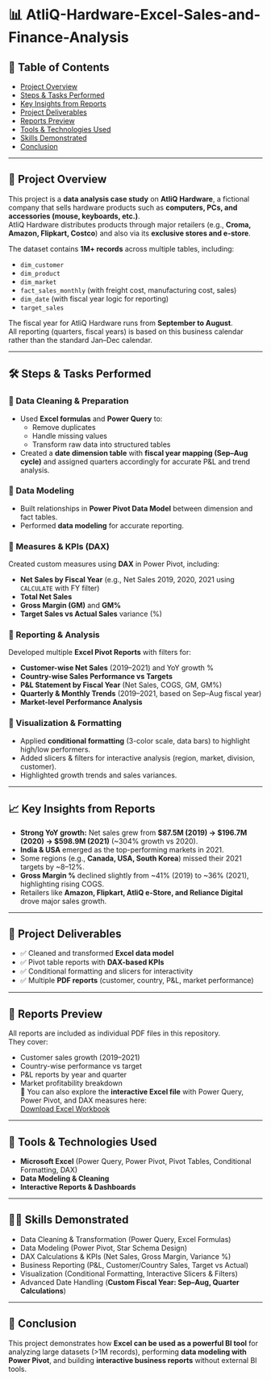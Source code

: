 #  📊 AtliQ-Hardware-Excel-Sales-and-Finance-Analysis
  
## 📌 Table of Contents  
- [Project Overview](#-project-overview)  
- [Steps & Tasks Performed](#-steps--tasks-performed)  
- [Key Insights from Reports](#-key-insights-from-reports)  
- [Project Deliverables](#-project-deliverables)  
- [Reports Preview](#-reports-preview)  
- [Tools & Technologies Used](#-tools--technologies-used)  
- [Skills Demonstrated](#-skills-demonstrated)  
- [Conclusion](#-conclusion)  

---

## 📌 Project Overview  
This project is a **data analysis case study** on **AtliQ Hardware**, a fictional company that sells hardware products such as **computers, PCs, and accessories (mouse, keyboards, etc.)**.  
AtliQ Hardware distributes products through major retailers (e.g., **Croma, Amazon, Flipkart, Costco**) and also via its **exclusive stores and e-store**.  

The dataset contains **1M+ records** across multiple tables, including:  
- `dim_customer`  
- `dim_product`  
- `dim_market`  
- `fact_sales_monthly` (with freight cost, manufacturing cost, sales)  
- `dim_date` (with fiscal year logic for reporting)  
- `target_sales`  

The fiscal year for AtliQ Hardware runs from **September to August**.  
All reporting (quarters, fiscal years) is based on this business calendar rather than the standard Jan–Dec calendar.  

---

## 🛠️ Steps & Tasks Performed  

### 🔹 Data Cleaning & Preparation  
- Used **Excel formulas** and **Power Query** to:  
  - Remove duplicates  
  - Handle missing values  
  - Transform raw data into structured tables  
- Created a **date dimension table** with **fiscal year mapping (Sep–Aug cycle)** and assigned quarters accordingly for accurate P&L and trend analysis.  

### 🔹 Data Modeling  
- Built relationships in **Power Pivot Data Model** between dimension and fact tables.  
- Performed **data modeling** for accurate reporting.  

### 🔹 Measures & KPIs (DAX)  
Created custom measures using **DAX** in Power Pivot, including:  
- **Net Sales by Fiscal Year** (e.g., Net Sales 2019, 2020, 2021 using `CALCULATE` with FY filter)  
- **Total Net Sales**  
- **Gross Margin (GM)** and **GM%**  
- **Target Sales vs Actual Sales** variance (%)  

### 🔹 Reporting & Analysis  
Developed multiple **Excel Pivot Reports** with filters for:  
- **Customer-wise Net Sales** (2019–2021) and YoY growth %  
- **Country-wise Sales Performance vs Targets**  
- **P&L Statement by Fiscal Year** (Net Sales, COGS, GM, GM%)  
- **Quarterly & Monthly Trends** (2019–2021, based on Sep–Aug fiscal year)  
- **Market-level Performance Analysis**  

### 🔹 Visualization & Formatting  
- Applied **conditional formatting** (3-color scale, data bars) to highlight high/low performers.  
- Added slicers & filters for interactive analysis (region, market, division, customer).  
- Highlighted growth trends and sales variances.  

---

## 📈 Key Insights from Reports  
- **Strong YoY growth:** Net sales grew from **$87.5M (2019) → $196.7M (2020) → $598.9M (2021)** (~304% growth vs 2020).  
- **India & USA** emerged as the top-performing markets in 2021.  
- Some regions (e.g., **Canada, USA, South Korea**) missed their 2021 targets by ~8–12%.  
- **Gross Margin %** declined slightly from ~41% (2019) to ~36% (2021), highlighting rising COGS.  
- Retailers like **Amazon, Flipkart, AtliQ e-Store, and Reliance Digital** drove major sales growth.  

---

## 📂 Project Deliverables  
- ✅ Cleaned and transformed **Excel data model**  
- ✅ Pivot table reports with **DAX-based KPIs**  
- ✅ Conditional formatting and slicers for interactivity  
- ✅ Multiple **PDF reports** (customer, country, P&L, market performance)  

---

## 📑 Reports Preview  
All reports are included as individual PDF files in this repository.  
They cover:  
- Customer sales growth (2019–2021)  
- Country-wise performance vs target  
- P&L reports by year and quarter  
- Market profitability breakdown  
📂 You can also explore the **interactive Excel file** with Power Query, Power Pivot, and DAX measures here:  
[Download Excel Workbook](https://docs.google.com/spreadsheets/d/1diw82OG7qvXQ1bwAK9a0bagbEHEUd8aA/edit?usp=drive_link&ouid=108637359398456633790&rtpof=true&sd=true)
---

## 🚀 Tools & Technologies Used  
- **Microsoft Excel** (Power Query, Power Pivot, Pivot Tables, Conditional Formatting, DAX)  
- **Data Modeling & Cleaning**  
- **Interactive Reports & Dashboards**  

---

## 🧑‍💻 Skills Demonstrated  
- Data Cleaning & Transformation (Power Query, Excel Formulas)  
- Data Modeling (Power Pivot, Star Schema Design)  
- DAX Calculations & KPIs (Net Sales, Gross Margin, Variance %)  
- Business Reporting (P&L, Customer/Country Sales, Target vs Actual)  
- Visualization (Conditional Formatting, Interactive Slicers & Filters)    
- Advanced Date Handling (**Custom Fiscal Year: Sep–Aug, Quarter Calculations**)  

---

## 📌 Conclusion  
This project demonstrates how **Excel can be used as a powerful BI tool** for analyzing large datasets (>1M records), performing **data modeling with Power Pivot**, and building **interactive business reports** without external BI tools.  


